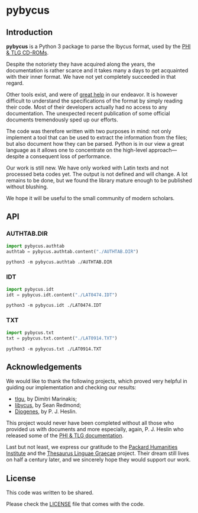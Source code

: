 # pybycus

## Introduction

**pybycus** is a Python 3 package to parse the Ibycus format, used by the [PHI
& TLG CD-ROMs](http://stephanus.tlg.uci.edu/history.php).

Despite the notoriety they have acquired along the years, the documentation is
rather scarce and it takes many a days to get acquainted with their inner
format. We have not yet completely succeeded in that regard.

Other tools exist, and were of [great help](#acknowledgements) in our endeavor.
It is however difficult to understand the specifications of the format by
simply reading their code. Most of their developers actually had no access to
any documentation. The unexpected recent publication of some official
documents tremendously sped up our efforts.

The code was therefore written with two purposes in mind: not only implement a
tool that can be used to extract the information from the files; but also
document how they can be parsed. Python is in our view a great language as it
allows one to concentrate on the high-level approach—despite a consequent loss
of performance.

Our work is still new. We have only worked with Latin texts and not processed
beta codes yet. The output is not defined and will change. A lot remains to be
done, but we found the library mature enough to be published without blushing.

We hope it will be useful to the small community of modern scholars.

## API

### AUTHTAB.DIR

```python
import pybycus.authtab
authtab = pybycus.authtab.content("./AUTHTAB.DIR")
```

```
python3 -m pybycus.authtab ./AUTHTAB.DIR
```

### IDT

```python
import pybycus.idt
idt = pybycus.idt.content("./LAT0474.IDT")
```

```
python3 -m pybycus.idt ./LAT0474.IDT
```

### TXT

```python
import pybycus.txt
txt = pybycus.txt.content("./LAT0914.TXT")
```

```
python3 -m pybycus.txt ./LAT0914.TXT
```

## Acknowledgements

We would like to thank the following projects, which proved very helpful in
guiding our implementation and checking our results:

 - [tlgu](http://tlgu.carmen.gr/), by Dimitri Marinakis;
 - [libycus](http://libycus.sourceforge.net/), by Sean Redmond;
 - [Diogenes](https://github.com/pjheslin/diogenes/), by P. J. Heslin.

This project would never have been completed without all those who provided us
with documents and more especially, again, P. J. Heslin who released some of
the [PHI & TLG documentation](https://github.com/pjheslin/phi-tlg-docs/).

Last but not least, we express our gratitude to the [Packard Humanities
Institute](https://packhum.org/) and the [Thesaurus Linguae
Graecae](http://stephanus.tlg.uci.edu/) project. Their dream still lives on
half a century later, and we sincerely hope they would support our work.

## License

This code was written to be shared.

Please check the [LICENSE](LICENSE) file that comes with the code.
